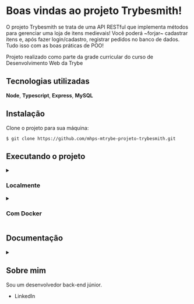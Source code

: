 
# Boas vindas ao projeto Trybesmith!

O projeto Trybesmith se trata de uma API RESTful que implementa métodos para gerenciar uma loja de itens medievais! Você poderá ~forjar~ cadastrar itens e, após fazer login/cadastro, registrar pedidos no banco de dados. Tudo isso com as boas práticas de POO!

Projeto realizado como parte da grade curricular do curso de Desenvolvimento Web da Trybe[](https://www.betrybe.com/)

## Tecnologias utilizadas

**Node**, **Typescript**, **Express**, **MySQL**

## Instalação

Clone o projeto para sua máquina:

`$ git clone https://github.com/mhps-mtrybe-projeto-trybesmith.git`


## Executando o projeto


<details>
  <summary><h3>Localmente</h3></summary></ br>

  ### Requisitos
  - Node 16
  - Servidor MySQL

  > Na pasta do projeto, instale as dependências:
  - `$ npm i`

  > Tenha um servidor MySQL rodando na porta 3306:
  - Então, rode as queries contidas em *Trybesmith.sql* no servidor para criar e popular o banco de dados

  > Crie um arquivo *.env* na raiz do projeto>
  - O arquivo deve seguir o esquema de varíaveis definidas no arquivo *.env.example*
  - Insira os dados para acessar o banco de dados nas varíaveis, além de uma chave "secret" para gerar seus tokens de validação

  > Rode o projeto:
  - `$ npm start`
  
  
</details></ br>

<details>
  <summary><h3>Com Docker</h3></summary></ br>

  ### Requisitos
  - Node 16
  - Docker Compose

  > Rode os serviços `node` e `db`: 
  - `$ docker-compose up -d`.
  - Lembre-se de parar o `mysql` se estiver usando localmente na porta padrão (`3306`), ou adapte, caso queria fazer uso da aplicação em containers
  - Esses serviços irão inicializar um container chamado `trybesmith` e outro chamado `trybesmith_db`.
  - A partir daqui você pode rodar o container `trybesmith` via CLI ou abri-lo no VS Code.

  > Acesse o terminal do container:
  - `$ docker exec -it trybesmith bash`
  - Ele te dará acesso ao terminal interativo do container criado pelo compose, que está rodando em segundo plano.

  > Instale as dependências [**Caso existam**]:
  - `$ npm i`

  Rode as queries contidas em *Trybesmith.sql* no servidor para criar e popular o banco de dados
  
  
</details>

## Documentação 
<details>
  <summary></summary></ br>

  #### :warning: Parâmetros devem ser passados pelo corpo/body da requisição caso não seja especificado :warning:

  ### Retorna todos os produtos

  ```
    GET /products
  ```

  Retorna um array com todos os produtos cadastrados.

  Exemplo de resposta:
  
  `HTTP 200`
  ```json
    [
      {
        "id": 1,
        "name": "Poção de cura",
        "amount": "20 gold",
        "orderId": null
      },
      {
        "id": 2,
        "name": "Escudo do Herói",
        "amount": "100 diamond",
        "orderId": 1
      }
    ]
  ```
  <br></br>
  
  ### Cadastra um produto

  ```
    POST /products
  ```

  | Parâmetro   | Tipo       | Descrição                                   |
  | :---------- | :--------- | :------------------------------------------ |
  | `name`      | `string` | **Obrigatório**. O nome do item. Deve ter mais de 3 caracteres. |
  | `amount`    | `string` | **Obrigatório**. O nome do item. Deve ter mais de 3 caracteres.   |

  Retorna o produto cadastrado e seu id.

  Exemplo de resposta:
  
  `HTTP 201`
  ```json
      {
        "id": 1,
        "name": "Poção de cura",
        "amount": "20 gold",
        "orderId": null
      }
  ```
  <br></br>

  ### Cadastra um novo usuário

  ```
    POST /users
  ```

  | Parâmetro   | Tipo       | Descrição                                   |
  | :---------- | :--------- | :------------------------------------------ |
  | `username`      | `string` | **Obrigatório**. O nome do usuário. Deve ter mais de 3 caracteres. |
  | `vocation`    | `string` | **Obrigatório**. A vocação. Deve ter mais de 3 caracteres.   |
  | `level`      | `number` | **Obrigatório**. O level do usuário. Deve ser maior que 0. |
  | `password`    | `string` | **Obrigatório**. A senha do usuário. Mínimo de 8 caracteres.   |

  Recebe dados de um usuário e retorna JSON Web Token para autenticação em certos métodos.

  Exemplo de resposta:

  `HTTP 201`
  ```json
    {
      "token": "eyJhbGciOiJIUzI1NiIsInR5cCI6IkpXVCJ9.eyJzdWIiOiIxMjM0NTY3ODkwIiwibmFtZSI6IkpvaG4gRG9lIiwiaWF0IjoxNTE2MjM5MDIyfQ.SflKxwRJSMeKKF2QT4fwpMeJf36POk6yJV_adQssw5c"
    }
  ```
  <br></br>

  ### Faz login de um usuário

  ```
    POST /login
  ```

  | Parâmetro   | Tipo       | Descrição                                   |
  | :---------- | :--------- | :------------------------------------------ |
  | `username`      | `string` | **Obrigatório**. O nome do usuário. |
  | `password`    | `string` | **Obrigatório**. A senha do usuário.   |

  Recebe dados de um usuário e retorna JSON Web Token para autenticação em certos métodos.

  Exemplo de resposta:

  `HTTP 200`
  ```json
    {
      "token": "eyJhbGciOiJIUzI1NiIsInR5cCI6IkpXVCJ9.eyJzdWIiOiIxMjM0NTY3ODkwIiwibmFtZSI6IkpvaG4gRG9lIiwiaWF0IjoxNTE2MjM5MDIyfQ.SflKxwRJSMeKKF2QT4fwpMeJf36POk6yJV_adQssw5c"
    }
  ```
  <br></br>

  ### Retorna todos os pedidos

  ```
    GET /orders
  ```

  Retorna um array com todos os pedidos cadastrados.

  Exemplo de resposta:
  
  `HTTP 200`
  ```json
    [
      {
        "id": 1,
        "userId": 2,
        "productsIds": [1, 2]
      },
      {
        "id": 2,
        "userId": 1,
        "productsIds": [3, 4]
      }
    ]
  ```
  <br></br>

  ### Cadastra um novo pedido

  ```
    POST /orders
  ```

  | Header   | Tipo       | Descrição                                   |
  | :---------- | :--------- | :------------------------------------------ |
  | `Authorization`      | `JSON Web Token` | **Obrigatório**. Token para validação do usuário. |

  | Parâmetro   | Tipo       | Descrição                                   |
  | :---------- | :--------- | :------------------------------------------ |
  | `productsIds`      | `array[number]` | **Obrigatório**. IDs de produtos a serem relacionados ao pedido. |

  Recebe IDs de produtos para serem relacionados ao novo pedido feito pelo usuário autenticado.

  Exemplo de resposta:
  
  `HTTP 201`
  ```json
    {
      "userId": 1,
      "productsIds": [1, 2]
    }
  ```
  </details>

  ## Sobre mim

  Sou um desenvolvedor back-end júnior.
   - LinkedIn[](https://www.linkedin.com/in/miguel-soares-dev/)
